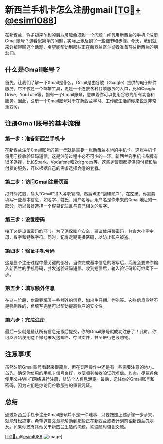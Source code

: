# 新西兰手机卡怎么注册gmail [[TG💪+ @esim1088](https://t.me/s/esim1088)]

在新西兰，许多初来乍到的朋友可能会遇到一个问题：如何用新西兰的手机卡注册Gmail账号？这看似简单的问题，实际上涉及到了一些细节和步骤。今天，我们就来详细聊聊这个话题，希望能帮助到那些正在新西兰奋斗或者准备前往新西兰的朋友们。

## 什么是Gmail账号？

首先，让我们了解一下Gmail是什么。Gmail是由谷歌（Google）提供的电子邮件服务，它不仅是一个邮箱工具，更是一个连接各种谷歌服务的入口，比如Google Drive、YouTube等。拥有一个Gmail账号，意味着你可以使用谷歌的所有功能和服务。因此，注册一个Gmail账号对于在新西兰学习、工作或生活的你来说是非常重要的。

## 注册Gmail账号的基本流程

### 第一步：准备新西兰手机卡

在新西兰注册Gmail账号的第一步就是需要一张新西兰本地的手机卡。这张手机卡将用于接收验证码短信，这是注册过程中必不可少的一环。新西兰的手机卡品牌有很多选择，比如Spark、Vodafone和2degrees等。这些运营商都提供预付费和后付费的服务，可以根据自己的需求选择合适的套餐。

### 第二步：访问Gmail注册页面

打开浏览器，输入“Gmail”进入谷歌官网，然后点击“创建账户”。在这里，你需要填写一些基本信息，如名字、姓氏、用户名等。用户名是你未来的Gmail地址的一部分，所以最好选择一个容易记住且与自己相关的名字。

### 第三步：设置密码

接下来是设置密码的环节。为了确保账户安全，建议使用强密码，包含大小写字母、数字和特殊字符。同时，记得定期更换密码，以防止账户被盗。

### 第四步：验证手机号码

这是整个注册过程中最关键的部分。当你完成基本信息的填写后，系统会要求你输入新西兰的手机号码，并发送验证码短信。收到短信后，输入验证码即可继续下一步。

### 第五步：填写额外信息

在这一阶段，你需要填写一些额外的信息，如出生日期、性别等。这些信息虽然不是强制性的，但填写完整可以帮助提高账户的安全性。

### 第六步：完成注册

最后一步就是确认所有信息无误后提交，你的Gmail账号就成功注册了！此时，你可以开始使用这个账号来发送邮件、存储文件，甚至进行在线购物。

## 注意事项

虽然注册Gmail账号看起来很简单，但在实际操作中还是有一些需要注意的地方。首先，确保你使用的手机卡信号良好，以便顺利接收验证码短信。其次，尽量避免使用公共Wi-Fi网络进行注册，以防个人信息泄露。最后，记住你的Gmail账号和密码，因为它们是你访问谷歌服务的重要凭证。

## 总结

通过新西兰手机卡注册Gmail账号并不是一件难事，只要按照上述步骤一步步来，就能轻松搞定。希望这篇文章能帮助到那些正在新西兰或者计划前往新西兰的朋友。如果你还有其他关于新西兰生活的问题，欢迎随时留言交流。

[[TG💪+ @esim1088](https://t.me/s/esim1088) ![Image](https://i.postimg.cc/4NQfJmqS/Snipaste-2025-05-13-00-14-12.png)]